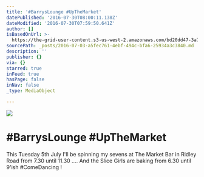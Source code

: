 ```yaml
---
title: '#BarrysLounge #UpTheMarket'
datePublished: '2016-07-30T08:00:11.138Z'
dateModified: '2016-07-30T07:59:50.641Z'
author: []
isBasedOnUrl: >-
  https://the-grid-user-content.s3-us-west-2.amazonaws.com/bd20dd47-3a73-485c-b532-798c0d1f2481.jpg
sourcePath: _posts/2016-07-03-a5fec761-4ebf-494c-bfa6-25934a3c3840.md
description: ''
publisher: {}
via: {}
starred: true
inFeed: true
hasPage: false
inNav: false
_type: MediaObject

---
```

![](https://the-grid-user-content.s3-us-west-2.amazonaws.com/bd20dd47-3a73-485c-b532-798c0d1f2481.jpg)

# \#BarrysLounge \#UpTheMarket

This Tuesday 5th July I'll be spinning my sevens at The Market Bar in Ridley Road from 7.30 until 11.30 .... And the Slice Girls are baking from 6.30 until 9'ish \#ComeDancing !